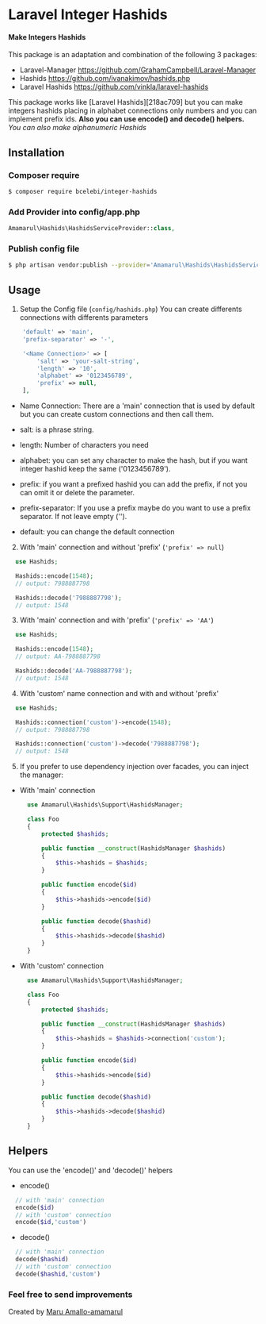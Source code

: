 # Laravel Integer Hashids

#### Make Integers Hashids

This package is an adaptation and combination of the following 3 packages:
- Laravel-Manager https://github.com/GrahamCampbell/Laravel-Manager
- Hashids https://github.com/ivanakimov/hashids.php
- Laravel Hashids https://github.com/vinkla/laravel-hashids

This package works like [Laravel Hashids][218ac709] but you can make integers hashids placing in alphabet connections only numbers and you can implement prefix ids.
**Also you can use encode() and decode() helpers.**
*You can also make alphanumeric Hashids*

## Installation

### Composer require
``` bash
$ composer require bcelebi/integer-hashids
```
### Add Provider into config/app.php
``` php
Amamarul\Hashids\HashidsServiceProvider::class,
```
### Publish config file
``` bash
$ php artisan vendor:publish --provider='Amamarul\Hashids\HashidsServiceProvider'
```

## Usage

1. Setup the Config file (`config/hashids.php`)
  You can create differents connections with differents parameters
  ``` php
      'default' => 'main',
      'prefix-separator' => '-',

      '<Name Connection>' => [
          'salt' => 'your-salt-string',
          'length' => '10',
          'alphabet' => '0123456789',
          'prefix' => null,
      ],
  ```
  - Name Connection: There are a 'main' connection that is used by default but you can create custom connections and then call them.
  - salt: is a phrase string.
  - length: Number of characters you need
  - alphabet: you can set any character to make the hash, but if you want integer hashid keep the same ('0123456789').
  - prefix: if you want a prefixed hashid you can add the prefix, if not you can omit it or delete the parameter.

  - prefix-separator: If you use a prefix maybe do you want to use a prefix separator. If not leave empty ('').
  - default: you can change the default connection

2. With 'main' connection and without 'prefix' (`'prefix' => null`)
  ``` php
    use Hashids;

    Hashids::encode(1548);
    // output: 7988887798

    Hashids::decode('7988887798');
    // output: 1548
  ```

3. With 'main' connection and with 'prefix' (`'prefix' => 'AA'`)
  ``` php
    use Hashids;

    Hashids::encode(1548);
    // output: AA-7988887798

    Hashids::decode('AA-7988887798');
    // output: 1548
  ```

4. With 'custom' name connection and with and without 'prefix'
  ``` php
    use Hashids;

    Hashids::connection('custom')->encode(1548);
    // output: 7988887798

    Hashids::connection('custom')->decode('7988887798');
    // output: 1548
  ```

5. If you prefer to use dependency injection over facades, you can inject the manager:
- With 'main' connection
  ``` php
    use Amamarul\Hashids\Support\HashidsManager;

    class Foo
    {
    	protected $hashids;

    	public function __construct(HashidsManager $hashids)
    	{
    		$this->hashids = $hashids;
    	}

    	public function encode($id)
    	{
    		$this->hashids->encode($id)
    	}

    	public function decode($hashid)
    	{
    		$this->hashids->decode($hashid)
    	}
    }
  ```
- With 'custom' connection
  ``` php
    use Amamarul\Hashids\Support\HashidsManager;

    class Foo
    {
    	protected $hashids;

    	public function __construct(HashidsManager $hashids)
    	{
    		$this->hashids = $hashids->connection('custom');
    	}

    	public function encode($id)
    	{
    		$this->hashids->encode($id)
    	}

    	public function decode($hashid)
    	{
    		$this->hashids->decode($hashid)
    	}
    }
  ```
## Helpers
You can use the 'encode()' and 'decode()' helpers
- encode()
``` php
  // with 'main' connection
  encode($id)
  // with 'custom' connection
  encode($id,'custom')
```
- decode()
``` php
  // with 'main' connection
  decode($hashid)
  // with 'custom' connection
  decode($hashid,'custom')
```

### Feel free to send improvements
Created by [Maru Amallo-amamarul][760a7857]

  [760a7857]: https://github.com/amamarul "https://github.com/amamarul"
